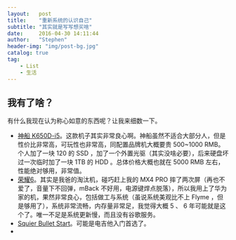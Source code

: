 ```yaml
---
layout:   post
title:    "重新系统的认识自己"
subtitle: "其实就是写写想买啥"
date:     2016-04-30 14:11:44
author:   "Stephen"
header-img: "img/post-bg.jpg"
catalog: true
tag:
    - List
    - 生活
---
```


## 我有了啥？

有什么我现在认为称心如意的东西呢？让我来细数一下。

- [神船 K650D-i5]()。这款机子其实非常良心啊。神船虽然不适合大部分人，但是性价比非常高，可玩性也非常高，同配置品牌机大概要贵 500~1000 RMB。个人加了一块 120 的 SSD ，加了一个外置光驱（其实没啥必要），后来硬盘坏过一次临时加了一块 1TB 的 HDD 。总体价格大概也就在 5000 RMB 左右，性能绝对够用，非常值。
- [荣耀6]()。其实是我爸的淘汰机，碰巧赶上我的 MX4 PRO 摔了两次屏（再也不爱了，音量下不回弹，mBack 不好用，电源键焊点脱落），所以我用上了华为家的机，果然非常良心，包括做工与系统（虽说系统美观比不上 Flyme ，但是够用了），系统非常流畅，内存量非常足，我觉得大概 5 、 6 年可能就是这个了。唯一不足是系统更新慢，而且没有谷歌服务。
- [Squier Bullet Start]()。可能是电吉他入门首选了。
- []()

